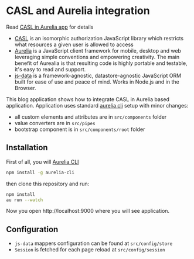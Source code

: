 # CASL and Aurelia integration

Read [CASL in Aurelia app][casl-aurelia-example] for details

* [CASL](https://stalniy.github.io/casl/) is an isomorphic authorization JavaScript library which restricts what resources a given user is allowed to access
* [Aurelia](http://aurelia.io) is a JavaScript client framework for mobile, desktop and web leveraging simple conventions and empowering creativity. The main benefit of Aurealia is that resulting code is highly portable and testable, it's easy to read and support.
* [js-data](http://www.js-data.io/v3.0/) is a framework-agnostic, datastore-agnostic JavaScript ORM built for ease of use and peace of mind. Works in Node.js and in the Browser.

This blog application shows how to integrate CASL in Aurelia based application.
Application uses standard [aurelia cli](http://aurelia.io/hub.html#/doc/article/aurelia/framework/latest/the-aurelia-cli) setup with minor changes:
* all custom elements and attributes are in `src/components` folder
* value converters are in `src/pipes`
* bootstrap component is in `src/components/root` folder

## Installation

First of all, you will [Aurelia CLI](http://aurelia.io/hub.html#/doc/article/aurelia/framework/latest/the-aurelia-cli)

```sh
npm install -g aurelia-cli
```

then clone this repository and run:

```sh
npm install
au run --watch
```

Now you open http://localhost:9000 where you will see application.


## Configuration

* `js-data` mappers configuration can be found at `src/config/store`
* `Session` is fetched for each page reload at `src/config/session`

[casl-aurelia-example]: https://medium.com/@sergiy.stotskiy/casl-based-authorization-in-aurelia-app-3e44c0fe1703
